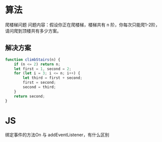 # 算法
爬楼梯问题
    问题内容：假设你正在爬楼梯，楼梯共有 n 阶，你每次只能爬1-2阶，请问爬到顶楼共有多少方案。

## 解决方案
```javascript
function climbStairs(n) {
    if (n <= 2) return n;
    let first = 1, second = 2;
    for (let i = 3; i <= n; i++) {
        let third = first + second;
        first = second;
        second = third;
    }
    return second;
}
```

# JS
绑定事件的方法On 与 addEventListener，有什么区别